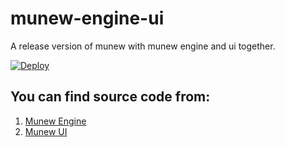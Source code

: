 # munew-engine-ui
A release version of munew with munew engine and ui together.

[![Deploy](https://www.herokucdn.com/deploy/button.svg)](https://heroku.com/deploy)

## You can find source code from:
1. [Munew Engine](https://github.com/munew/dia-engine.git)
2. [Munew UI](https://github.com/munew/dia-ui.git)
